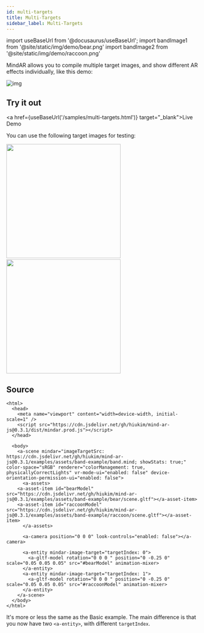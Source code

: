 ```yaml
---
id: multi-targets 
title: Multi-Targets
sidebar_label: Multi-Targets 
---
```


import useBaseUrl from '@docusaurus/useBaseUrl';
import bandImage1 from '@site/static/img/demo/bear.png'
import bandImage2 from '@site/static/img/demo/raccoon.png'

MindAR allows you to compile multiple target images, and show different AR effects individually, like this demo:

![img](/img/demo/multi-targets-demo.gif)


## Try it out
<a href={useBaseUrl('/samples/multi-targets.html')} target="_blank">Live Demo</a>

You can use the following target images for testing:

<img src={bandImage1} width="300" />
&nbsp;
<img src={bandImage2} width="300" />

## Source
```
<html>
  <head>
    <meta name="viewport" content="width=device-width, initial-scale=1" />
    <script src="https://cdn.jsdelivr.net/gh/hiukim/mind-ar-js@0.3.1/dist/mindar.prod.js"></script>
  </head>

  <body>
    <a-scene mindar="imageTargetSrc: https://cdn.jsdelivr.net/gh/hiukim/mind-ar-js@0.3.1/examples/assets/band-example/band.mind; showStats: true;" color-space="sRGB" renderer="colorManagement: true, physicallyCorrectLights" vr-mode-ui="enabled: false" device-orientation-permission-ui="enabled: false">
      <a-assets>
	<a-asset-item id="bearModel" src="https://cdn.jsdelivr.net/gh/hiukim/mind-ar-js@0.3.1/examples/assets/band-example/bear/scene.gltf"></a-asset-item>
	<a-asset-item id="raccoonModel" src="https://cdn.jsdelivr.net/gh/hiukim/mind-ar-js@0.3.1/examples/assets/band-example/raccoon/scene.gltf"></a-asset-item>
      </a-assets>

      <a-camera position="0 0 0" look-controls="enabled: false"></a-camera>

      <a-entity mindar-image-target="targetIndex: 0">
        <a-gltf-model rotation="0 0 0 " position="0 -0.25 0" scale="0.05 0.05 0.05" src="#bearModel" animation-mixer>
      </a-entity>
      <a-entity mindar-image-target="targetIndex: 1">
        <a-gltf-model rotation="0 0 0 " position="0 -0.25 0" scale="0.05 0.05 0.05" src="#raccoonModel" animation-mixer>
      </a-entity>
    </a-scene>
  </body>
</html>
```

It's more or less the same as the Basic example. The main difference is that you now have two `<a-entity>`, with different `targetIndex`.
